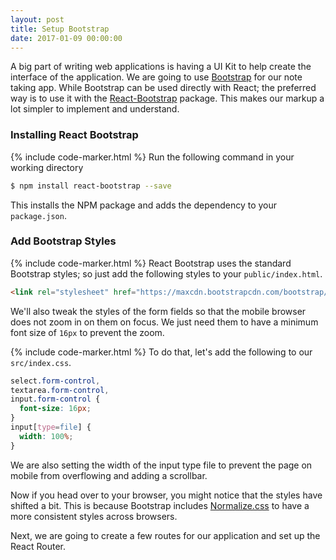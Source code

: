```yaml
---
layout: post
title: Setup Bootstrap
date: 2017-01-09 00:00:00
---
```


A big part of writing web applications is having a UI Kit to help create the interface of the application. We are going to use [Bootstrap](http://getbootstrap.com) for our note taking app. While Bootstrap can be used directly with React; the preferred way is to use it with the [React-Bootstrap](https://react-bootstrap.github.io) package. This makes our markup a lot simpler to implement and understand.

### Installing React Bootstrap

{% include code-marker.html %} Run the following command in your working directory

``` bash
$ npm install react-bootstrap --save
```

This installs the NPM package and adds the dependency to your `package.json`.

### Add Bootstrap Styles

{% include code-marker.html %} React Bootstrap uses the standard Bootstrap styles; so just add the following styles to your `public/index.html`.

``` html
<link rel="stylesheet" href="https://maxcdn.bootstrapcdn.com/bootstrap/latest/css/bootstrap.min.css">
```

We'll also tweak the styles of the form fields so that the mobile browser does not zoom in on them on focus. We just need them to have a minimum font size of `16px` to prevent the zoom.

{% include code-marker.html %} To do that, let's add the following to our `src/index.css`.

``` css
select.form-control,
textarea.form-control,
input.form-control {
  font-size: 16px;
}
input[type=file] {
  width: 100%;
}
```

We are also setting the width of the input type file to prevent the page on mobile from overflowing and adding a scrollbar.

Now if you head over to your browser, you might notice that the styles have shifted a bit. This is because Bootstrap includes [Normalize.css](http://necolas.github.io/normalize.css/) to have a more consistent styles across browsers.

Next, we are going to create a few routes for our application and set up the React Router.
